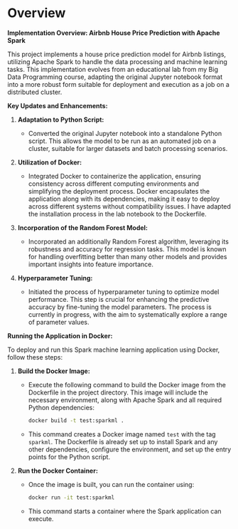 # Overview

**Implementation Overview: Airbnb House Price Prediction with Apache Spark**

This project implements a house price prediction model for Airbnb listings, utilizing Apache Spark to handle the data processing and machine learning tasks. This implementation evolves from an educational lab from my Big Data Programming course, adapting the original Jupyter notebook format into a more robust form suitable for deployment and execution as a job on a distributed cluster. 

**Key Updates and Enhancements:**

1. **Adaptation to Python Script:**
   - Converted the original Jupyter notebook into a standalone Python script. This allows the model to be run as an automated job on a cluster, suitable for larger datasets and batch processing scenarios.

2. **Utilization of Docker:**
   - Integrated Docker to containerize the application, ensuring consistency across different computing environments and simplifying the deployment process. Docker encapsulates the application along with its dependencies, making it easy to deploy across different systems without compatibility issues. I have adapted the installation process in the lab notebook to the Dockerfile.

3. **Incorporation of the Random Forest Model:**
   - Incorporated an additionally Random Forest algorithm, leveraging its robustness and accuracy for regression tasks. This model is known for handling overfitting better than many other models and provides important insights into feature importance.

4. **Hyperparameter Tuning:**
   - Initiated the process of hyperparameter tuning to optimize model performance. This step is crucial for enhancing the predictive accuracy by fine-tuning the model parameters. The process is currently in progress, with the aim to systematically explore a range of parameter values.

**Running the Application in Docker:**

To deploy and run this Spark machine learning application using Docker, follow these steps:

1. **Build the Docker Image:**
   - Execute the following command to build the Docker image from the Dockerfile in the project directory. This image will include the necessary environment, along with Apache Spark and all required Python dependencies:
     ```bash
     docker build -t test:sparkml .
     ```
   - This command creates a Docker image named `test` with the tag `sparkml`. The Dockerfile is already set up to install Spark and any other dependencies, configure the environment, and set up the entry points for the Python script.

2. **Run the Docker Container:**
   - Once the image is built, you can run the container using:
     ```bash
     docker run -it test:sparkml
     ```
   - This command starts a container where the Spark application can execute. 
